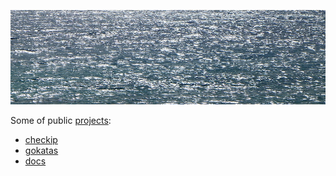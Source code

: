 ![sea](sea.jpg)

Some of public [projects](https://github.com/jreisinger):

* [checkip](https://github.com/jreisinger/checkip)
* [gokatas](https://github.com/jreisinger/gokatas)
* [docs](https://github.com/jreisinger/docs)